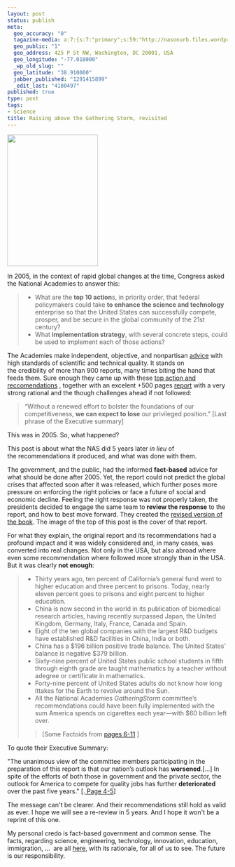 ```yaml
--- 
layout: post
status: publish
meta: 
  geo_accuracy: "0"
  tagazine-media: a:7:{s:7:"primary";s:59:"http://nasonurb.files.wordpress.com/2010/12/51tkmpv98el.jpg";s:6:"images";a:1:{s:59:"http://nasonurb.files.wordpress.com/2010/12/51tkmpv98el.jpg";a:6:{s:8:"file_url";s:59:"http://nasonurb.files.wordpress.com/2010/12/51tkmpv98el.jpg";s:5:"width";s:3:"346";s:6:"height";s:3:"500";s:4:"type";s:5:"image";s:4:"area";s:6:"173000";s:9:"file_path";s:0:"";}}s:6:"videos";a:0:{}s:11:"image_count";s:1:"1";s:6:"author";s:7:"4180497";s:7:"blog_id";s:7:"8438084";s:9:"mod_stamp";s:19:"2010-12-04 15:43:30";}
  geo_public: "1"
  geo_address: 425 P St NW, Washington, DC 20001, USA
  geo_longitude: "-77.018000"
  _wp_old_slug: ""
  geo_latitude: "38.910000"
  jabber_published: "1291415899"
  _edit_last: "4180497"
published: true
type: post
tags: 
- Science
title: Raising above the Gathering Storm, revisited
---
```

<a href="http://www.nap.edu/catalog.php?record_id=11463"><img class="aligncenter size-medium wp-image-1066" title="51tKmpV98eL" src="http://nasonurb.files.wordpress.com/2010/12/51tkmpv98el.jpg?w=207" alt="" width="207" height="300" /></a>

In 2005, in the context of rapid global changes at the time, Congress asked the National Academies to answer this:
<blockquote>
<ul type="disc">
	<li>What are the <strong>top 10 action</strong>s, in priority order, that federal policymakers could take <strong>to enhance the science and technology</strong> enterprise so that the United States can successfully compete, prosper, and be secure in the global community of the 21st century?</li>
	<li>What <strong>implementation strategy</strong>, with several concrete steps, could be used to implement each of those actions?</li>
</ul>
</blockquote>
The Academies make independent, objective, and nonpartisan <a href="http://www.nationalacademies.org/studyprocess/index.html">advice</a> with high standards of scientific and technical quality. It stands on the credibility of more than 900 reports, many times biting the hand that feeds them. Sure enough they came up with these <a href="http://books.nap.edu/openbook.php?record_id=11463&amp;page=4">top action and reccomendations</a> , together with an excelent +500 pages <a href="http://www.nap.edu/catalog.php?record_id=11463#description">report</a> with a very strong rational and the though challenges ahead if not followed:
<blockquote>“Without a renewed effort to bolster the foundations of our competitiveness, <strong>we can expect to lose</strong> our privileged position.” [Last phrase of the Executive summary]</blockquote>
This was in 2005. So, what happened?

This post is about what the NAS did 5 years later <em>in lieu</em> of the recommendations it produced, and what was done with them.

<!--more-->

The government, and the public, had the informed <strong>fact-based</strong> advice for what should be done after 2005. Yet, the report could not predict the global crises that affected soon after it was released, which further poses more pressure on enforcing the right policies or face a future of social and economic decline. Feeling the right response was not properly taken, the presidents decided to engage the same team to<strong> review the response</strong> to the report, and how to best move forward. They created the <a href="http://www.nap.edu/catalog.php?record_id=11463">revised version of the book</a>. The image of the top of this post is the cover of that report.

For what they explain, the original report and its recommendations had a profound impact and it was widely considered and, in many cases, was converted into real changes. Not only in the USA, but also abroad where even some recommendation where followed more strongly than in the USA. But it was clearly <strong>not enough</strong>:
<blockquote>
<ul>
	<li>Thirty years ago, ten percent of California’s general fund went to higher education and three percent to prisons. Today, nearly eleven percent goes to prisons and eight percent to higher education.</li>
	<li>China is now second in the world in its publication of biomedical research articles, having recently surpassed Japan, the United Kingdom, Germany, Italy, France, Canada and Spain.</li>
	<li>Eight of the ten global companies with the largest R&amp;D budgets have established R&amp;D facilities in China, India or both.</li>
	<li><span style="font-size:small;"><span style="font-size:11px;"> </span></span>China has a $196 billion positive trade balance. The United States’ balance is negative $379 billion.</li>
	<li>Sixty-nine percent of United States public school students in fifth through eighth grade are taught mathematics by a teacher without adegree or certificate in mathematics.</li>
	<li>Forty-nine percent of United States adults do not know how long ittakes for the Earth to revolve around the Sun.</li>
	<li style="text-align:left;">All the National Academies <em>Gathering</em><em>Storm</em> committee’s recommendations could have been fully implemented with the sum America spends on cigarettes each year—with $60 billion left over.</li>
</ul>
<blockquote>[Some Factoids from <a href="http://www.nap.edu/openbook.php?record_id=12999&amp;page=11">pages 6-11</a> ]</blockquote>
</blockquote>
To quote their Executive Summary:

"The unanimous view of the committee members participating in the preparation of this report is that our nation’s outlook has <strong>worsened</strong>.[...] In spite of the efforts of both those in government and the private sector, the outlook for America to compete for quality jobs has further <strong>deteriorated </strong>over the past five years." [.<a href="http://www.nap.edu/openbook.php?record_id=12999&amp;page=4"> Page 4-5</a>]

The message can't be clearer. And their recommendations still hold as valid as ever. I hope we will see a re-review in 5 years. And I hope it won't be a reprint of this one.

My personal credo is fact-based government and common sense. The facts, regarding science, engineering, technology, innovation, education, immigration, ...  are all <a href="http://books.nap.edu/catalog.php?record_id=12999">here</a>, with its rationale, for all of us to see. The future is our responsibility.
